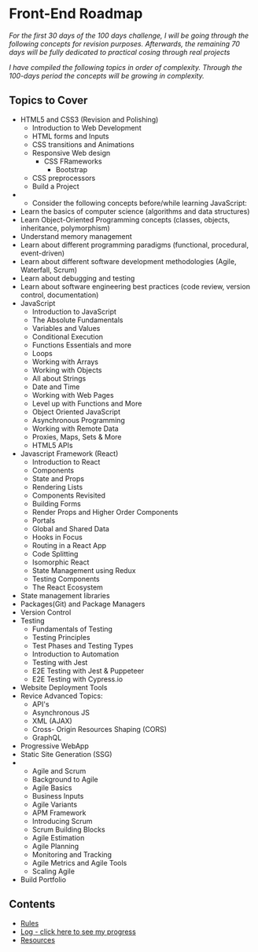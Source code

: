 # Front-End Roadmap

*For the first 30 days of the 100 days challenge, I will be going through the following concepts for revision purposes. Afterwards, the remaining 70 days will be fully dedicated to practical cosing through real projects*

*I have compiled the following topics in order of complexity. Through the 100-days period the concepts will be growing in complexity.*

## Topics to Cover

* HTML5 and CSS3 (Revision and Polishing)
  - Introduction to Web Development
  - HTML forms and Inputs
  - CSS transitions and Animations
  - Responsive Web design
    - CSS FRameworks
      - Bootstrap
  - CSS preprocessors
  - Build a Project
* * Consider the following concepts before/while learning JavaScript:
* Learn the basics of computer science (algorithms and data structures)
* Learn Object-Oriented Programming concepts (classes, objects, inheritance, polymorphism)
* Understand memory management
* Learn about different programming paradigms (functional, procedural, event-driven)
* Learn about different software development methodologies (Agile, Waterfall, Scrum)
* Learn about debugging and testing
* Learn about software engineering best practices (code review, version control, documentation)
* JavaScript
  - Introduction to JavaScript  
  - The Absolute Fundamentals  
  - Variables and Values  
  - Conditional Execution  
  - Functions Essentials and more  
  - Loops  
  - Working with Arrays  
  - Working with Objects  
  - All about Strings 
  - Date and Time  
  - Working with Web Pages  
  - Level up with Functions and More  
  - Object Oriented JavaScript
  - Asynchronous Programming
  - Working with Remote Data
  - Proxies, Maps, Sets & More
  - HTML5 APIs
* Javascript Framework (React)
  - Introduction to React  
  - Components  
  - State and Props  
  - Rendering Lists  
  - Components Revisited  
  - Building Forms  
  - Render Props and Higher Order Components  
  - Portals  
  - Global and Shared Data  
  - Hooks in Focus  
  - Routing in a React App  
  - Code Splitting  
  - Isomorphic React  
  - State Management using Redux  
  - Testing Components  
  - The React Ecosystem 
* State management libraries
* Packages(Git) and Package Managers
* Version Control
* Testing
  - Fundamentals of Testing
  - Testing Principles  
  - Test Phases and Testing Types  
  - Introduction to Automation
  - Testing with Jest
  - E2E Testing with Jest & Puppeteer
  - E2E Testing with Cypress.io
* Website Deployment Tools
* Revice Advanced Topics:
  - API's
  - Asynchronous JS
  - XML (AJAX)
  - Cross- Origin Resources Shaping (CORS)
  - GraphQL
* Progressive WebApp
* Static Site Generation (SSG)
* * Agile and Scrum
  - Background to Agile
  - Agile Basics  
  - Business Inputs  
  - Agile Variants  
  - APM Framework  
  - Introducing Scrum  
  - Scrum Building Blocks  
  - Agile Estimation  
  - Agile Planning  
  - Monitoring and Tracking  
  - Agile Metrics and Agile Tools  
  - Scaling Agile
* Build Portfolio

## Contents
* [Rules](rules.md)
* [Log - click here to see my progress](log.md)
* [Resources](resources.md)
